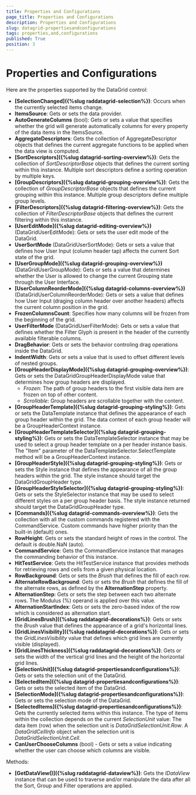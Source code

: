 ```yaml
---
title: Properties and Configurations
page_title: Properties and Configurations
description: Properties and Configurations
slug: datagrid-propertiesandconfigurations
tags: properties,and,configurations
published: True
position: 3
---
```


# Properties and Configurations

Here are the properties supported by the DataGrid control:

* **[SelectionChanged]({%slug raddatagrid-selection%})**: Occurs when the currently selected items change.
* **ItemsSource**: Gets or sets the data provider.
* **AutoGenerateColumns** (bool): Gets or sets a value that specifies whether the grid will generate automatically columns for every property of the data items in the ItemsSource.
* **AggregateDescriptors**: Gets the collection of AggregateDescriptor objects that defines the current aggregate functions to be applied when the data view is computed.
* **[SortDescriptors]({%slug datagrid-sorting-overview%})**: Gets the collection of *SortDescriptorBase* objects that defines the current sorting within this instance.
Multiple sort descriptors define a sorting operation by multiple keys.
* **[GroupDescriptors]({%slug datagrid-grouping-overview%})**: Gets the collection of *GroupDescriptorBase* objects that defines the current grouping within this instance.
Multiple group descriptors define multiple group levels.
* **[FilterDescriptors]({%slug datagrid-filtering-overview%})**: Gets the collection of *FilterDescriptorBase* objects that defines the current filtering within this instance.
* **[UserEditMode]({%slug datagrid-editing-overview%})** (DataGridUserEditMode): Gets or sets the user edit mode of the DataGrid.
* **UserSortMode** (DataGridUserSortMode): Gets or sets a value that defines how User Input (column header tap) affects the current Sort state of the grid.
* **[UserGroupMode]({%slug datagrid-grouping-overview%})**
(DataGridUserGroupMode): Gets or sets a value that determines whether the User is allowed to change the current Grouping state through the User Interface.
* **[UserColumnReorderMode]({%slug datagrid-columns-overview%})**
(DataGridUserColumnReorderMode): Gets or sets a value that defines how User Input (draging column header over another headers) affects the current column position in the grid.
* **FrozenColumnsCount**: Specifies how many columns will be frozen from the beginning of the grid.
* **UserFilterMode**
(DataGridUserFilterMode): Gets or sets a value that defines whether the Filter Glyph is present in the header of the currently available filterable columns.
* **DragBehavior**: Gets or sets the behavior controling drag operations inside the DataGrid.
* **IndentWidth**: Gets or sets a value that is used to offset different levels of nested groups.
* **[GroupHeaderDisplayMode]({%slug datagrid-grouping-overview%})**: Gets or sets the DataGridGroupHeaderDisplayMode value that determines how group headers are displayed.
	* *Frozen*: The path of group headers to the first visible data item are frozen on top of other content.
	* *Scrollable*: Group headers are scrollable together with the content.
* **[GroupHeaderTemplate]({%slug datagrid-grouping-styling%})**: Gets or sets the DataTemplate instance that defines the appearance of each group header within the grid. The data context of each group header will be a GroupHeaderContext instance.
* **[GroupHeaderTemplateSelector]({%slug datagrid-grouping-styling%})**: Gets or sets the DataTemplateSelector instance that may be used to select a group header template on a per header instance basis.
The "Item" parameter of the DataTemplateSelector.SelectTemplate method will be a GroupHeaderContext instance.
* **[GroupHeaderStyle]({%slug datagrid-grouping-styling%})**: Gets or sets the Style instance that defines the appearance of all the group headers within the grid. The style instance should target the DataGridGroupHeader type.
* **[GroupHeaderStyleSelector]({%slug datagrid-grouping-styling%})**: Gets or sets the StyleSelector instance that may be used to select different styles on a per group header basis.
The style instance returned should target the DataGridGroupHeader type.
* **[Commands]({%slug datagrid-commands-overview%})**: Gets the collection with all the custom commands registered with the CommandService. Custom commands have higher priority than the built-in (default) ones.
* **RowHeight**: Gets or sets the standard height of rows in the control. The default is double.NaN (auto).
* **CommandService**: Gets the CommandService instance that manages the commanding behavior of this instance.
* **HitTestService**: Gets the HitTestService instance that provides methods for retrieving rows and cells from a given physical location.
* **RowBackground**: Gets or sets the *Brush* that defines the fill of each row.
* **AlternateRowBackground**: Gets or sets the *Brush* that defines the fill of the alternate rows, as defined by the **AlternationStep** property.
* **AlternationStep**: Gets or sets the step between each two alternate rows. The Modulus (%) operand is applied over this value.
* **AlternationStartIndex**: Gets or sets the zero-based index of the row which is considered as alternation start.
* **[GridLinesBrush]({%slug raddatagrid-decorations%})**: Gets or sets the *Brush* value that defines the appearance of a grid's horizontal lines.
* **[GridLinesVisibility]({%slug raddatagrid-decorations%})**: Gets or sets the *GridLinesVisibility* value that defines which grid lines are currently visible (displayed).
* **[GridLinesThickness]({%slug raddatagrid-decorations%})**: Gets or sets the width of the vertical grid lines and the height of the horizontal grid lines.
* **[SelectionUnit]({%slug datagrid-propertiesandconfigurations%})**: Gets or sets the selection unit of the DataGrid.
* **[SelectedItem]({%slug datagrid-propertiesandconfigurations%})**: Gets or sets the selected item of the DataGrid.
* **[SelectionMode]({%slug datagrid-propertiesandconfigurations%})**: Gets or sets the selection mode of the DataGrid.
* **[SelectedItems]({%slug datagrid-propertiesandconfigurations%})**: Gets the currently selected items within this instance. The type of items within the collection depends on the current *SelectionUnit* value:
The data item (row) when the selection unit is *DataGridSelectionUnit.Row*. A *DataGridCellInfo* object when the selection unit is *DataGridSelectionUnit.Cell*.
* **CanUserChooseColumns** (bool) - Gets or sets a value indicating whether the user can choose which columns are visible.

Methods:

* **[GetDataView()]({%slug raddatagrid-dataview%})**: Gets the *IDataView* instance that can be used to traverse and/or manipulate the data after all the Sort, Group and Filter operations are applied.

